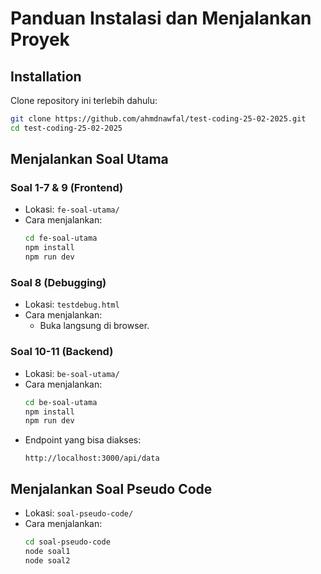 # Panduan Instalasi dan Menjalankan Proyek

## Installation
Clone repository ini terlebih dahulu:

```sh
git clone https://github.com/ahmdnawfal/test-coding-25-02-2025.git
cd test-coding-25-02-2025
```

## Menjalankan Soal Utama

### Soal 1-7 & 9 (Frontend)
- Lokasi: `fe-soal-utama/`
- Cara menjalankan:
  ```sh
  cd fe-soal-utama
  npm install
  npm run dev
  ```

### Soal 8 (Debugging)
- Lokasi: `testdebug.html`
- Cara menjalankan:
  - Buka langsung di browser.

### Soal 10-11 (Backend)
- Lokasi: `be-soal-utama/`
- Cara menjalankan:
  ```sh
  cd be-soal-utama
  npm install
  npm run dev
  ```
- Endpoint yang bisa diakses:
  ```
  http://localhost:3000/api/data
  ```

## Menjalankan Soal Pseudo Code
- Lokasi: `soal-pseudo-code/`
- Cara menjalankan:
  ```sh
  cd soal-pseudo-code
  node soal1
  node soal2
  ```

